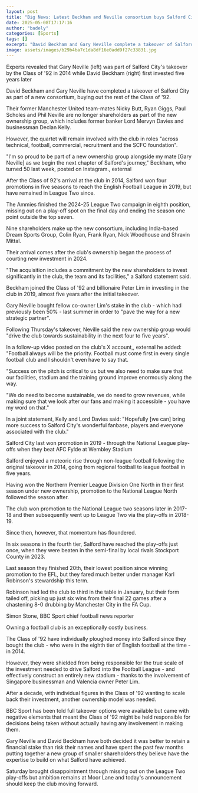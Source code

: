 ```yaml
---
layout: post
title: "Big News: Latest Beckham and Neville consortium buys Salford City"
date: 2025-05-08T17:17:16
author: "badely"
categories: [Sports]
tags: []
excerpt: "David Beckham and Gary Neville complete a takeover of Salford City as part of a new consortium, buying out the rest of the Class of '92."
image: assets/images/b29b4ba7c1da8df16e0add9f27c33831.jpg
---
```


Experts revealed that Gary Neville (left) was part of Salford City's takeover by the Class of '92 in 2014 while David Beckham (right) first invested five years later

David Beckham and Gary Neville have completed a takeover of Salford City as part of a new consortium, buying out the rest of the Class of '92.

Their former Manchester United team-mates Nicky Butt, Ryan Giggs, Paul Scholes and Phil Neville are no longer shareholders as part of the new ownership group, which includes former banker Lord Mervyn Davies and businessman Declan Kelly.

However, the quartet will remain involved with the club in roles "across technical, football, commercial, recruitment and the SCFC foundation".

"I'm so proud to be part of a new ownership group alongside my mate [Gary Neville] as we begin the next chapter of Salford's journey," Beckham, who turned 50 last week, posted on Instagram., external

After the Class of 92's arrival at the club in 2014, Salford won four promotions in five seasons to reach the English Football League in 2019, but have remained in League Two since.

The Ammies finished the 2024-25 League Two campaign in eighth position, missing out on a play-off spot on the final day and ending the season one point outside the top seven.

Nine shareholders make up the new consortium, including India-based Dream Sports Group, Colin Ryan, Frank Ryan, Nick Woodhouse and Shravin Mittal.

Their arrival comes after the club's ownership began the process of courting new investment in 2024.

"The acquisition includes a commitment by the new shareholders to invest significantly in the club, the team and its facilities," a Salford statement said.

Beckham joined the Class of '92 and billionaire Peter Lim in investing in the club in 2019, almost five years after the initial takeover.

Gary Neville bought fellow co-owner Lim's stake in the club - which had previously been 50% - last summer in order to "pave the way for a new strategic partner".

Following Thursday's takeover, Neville said the new ownership group would "drive the club towards sustainability in the next four to five years".

In a follow-up video posted on the club's X account,, external he added: "Football always will be the priority. Football must come first in every single football club and I shouldn't even have to say that.

"Success on the pitch is critical to us but we also need to make sure that our facilities, stadium and the training ground improve enormously along the way.

"We do need to become sustainable, we do need to grow revenues, while making sure that we look after our fans and making it accessible - you have my word on that."

In a joint statement, Kelly and Lord Davies said: "Hopefully [we can] bring more success to Salford City's wonderful fanbase, players and everyone associated with the club."

Salford City last won promotion in 2019 - through the National League play-offs when they beat AFC Fylde at Wembley Stadium

Salford enjoyed a meteoric rise through non-league football following the original takeover in 2014, going from regional football to league football in five years.

Having won the Northern Premier League Division One North in their first season under new ownership, promotion to the National League North followed the season after.

The club won promotion to the National League two seasons later in 2017-18 and then subsequently went up to League Two via the play-offs in 2018-19.

Since then, however, that momentum has floundered.

In six seasons in the fourth tier, Salford have reached the play-offs just once, when they were beaten in the semi-final by local rivals Stockport County in 2023.

Last season they finished 20th, their lowest position since winning promotion to the EFL, but they fared much better under manager Karl Robinson's stewardship this term.

Robinson had led the club to third in the table in January, but their form tailed off, picking up just six wins from their final 22 games after a chastening 8-0 drubbing by Manchester City in the FA Cup.

Simon Stone, BBC Sport chief football news reporter

Owning a football club is an exceptionally costly business.

The Class of '92 have individually ploughed money into Salford since they bought the club - who were in the eighth tier of English football at the time - in 2014.

However, they were shielded from being responsible for the true scale of the investment needed to drive Salford into the Football League - and effectively construct an entirely new stadium - thanks to the involvement of Singapore businessman and Valencia owner Peter Lim.

After a decade, with individual figures in the Class of '92 wanting to scale back their investment, another ownership model was needed.

BBC Sport has been told full takeover options were available but came with negative elements that meant the Class of '92 might be held responsible for decisions being taken without actually having any involvement in making them.

Gary Neville and David Beckham have both decided it was better to retain a financial stake than risk their names and have spent the past few months putting together a new group of smaller shareholders they believe have the expertise to build on what Salford have achieved.

Saturday brought disappointment through missing out on the League Two play-offs but ambition remains at Moor Lane and today's announcement should keep the club moving forward.

